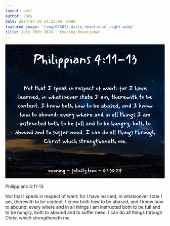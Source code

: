 ```yaml
---
layout: post
author: Joey
date: 2024-07-30 14:21:00 -0500
featured_image: "/img/073024_daily_devotional_night.webp"
title: July 30th 2024 - Evening Devotional
---
```


[![July 30th 2024 - Evening Devotional](/img/073024_daily_devotional_night.webp)](/img/073024_daily_devotional_night.webp)

<!-- verse -->

Philippians 4:11-13

Not that I speak in respect of want: for I have learned, in whatsoever state I am, therewith to be content.  I know both how to be abased, and I know how to abound: every where and in all things I am instructed both to be full and to be hungry, both to abound and to suffer need. I can do all things through Christ which strengtheneth me.


<!-- ad / promo -->
<!-- <hr> 

Please consider purchasing a mug to support the page by clicking the image below, thank you!

[![June 19th 2024 - Evening Devotional - Mug](/img/mugs/061124_morning_mug.webp)](https://www.joeybrinkman.com/shop) -->
